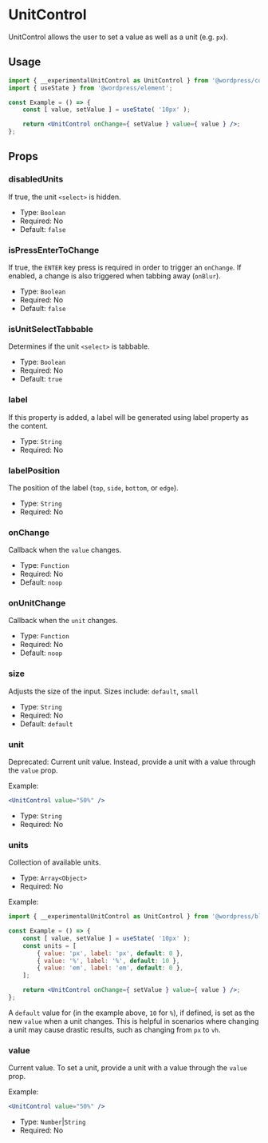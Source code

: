 # UnitControl

UnitControl allows the user to set a value as well as a unit (e.g. `px`).

## Usage

```jsx
import { __experimentalUnitControl as UnitControl } from '@wordpress/components';
import { useState } from '@wordpress/element';

const Example = () => {
	const [ value, setValue ] = useState( '10px' );

	return <UnitControl onChange={ setValue } value={ value } />;
};
```

## Props

### disabledUnits

If true, the unit `<select>` is hidden.

-   Type: `Boolean`
-   Required: No
-   Default: `false`

### isPressEnterToChange

If true, the `ENTER` key press is required in order to trigger an `onChange`. If enabled, a change is also triggered when tabbing away (`onBlur`).

-   Type: `Boolean`
-   Required: No
-   Default: `false`

### isUnitSelectTabbable

Determines if the unit `<select>` is tabbable.

-   Type: `Boolean`
-   Required: No
-   Default: `true`

### label

If this property is added, a label will be generated using label property as the content.

-   Type: `String`
-   Required: No

### labelPosition

The position of the label (`top`, `side`, `bottom`, or `edge`).

-   Type: `String`
-   Required: No

### onChange

Callback when the `value` changes.

-   Type: `Function`
-   Required: No
-   Default: `noop`

### onUnitChange

Callback when the `unit` changes.

-   Type: `Function`
-   Required: No
-   Default: `noop`

### size

Adjusts the size of the input.
Sizes include: `default`, `small`

-   Type: `String`
-   Required: No
-   Default: `default`

### unit

Deprecated: Current unit value.
Instead, provide a unit with a value through the `value` prop.

Example:

```jsx
<UnitControl value="50%" />
```

-   Type: `String`
-   Required: No

### units

Collection of available units.

-   Type: `Array<Object>`
-   Required: No

Example:

```jsx
import { __experimentalUnitControl as UnitControl } from '@wordpress/block-editor/';

const Example = () => {
	const [ value, setValue ] = useState( '10px' );
	const units = [
		{ value: 'px', label: 'px', default: 0 },
		{ value: '%', label: '%', default: 10 },
		{ value: 'em', label: 'em', default: 0 },
	];

	return <UnitControl onChange={ setValue } value={ value } />;
};
```

A `default` value for (in the example above, `10` for `%`), if defined, is set as the new `value` when a unit changes. This is helpful in scenarios where changing a unit may cause drastic results, such as changing from `px` to `vh`.

### value

Current value. To set a unit, provide a unit with a value through the `value` prop.

Example:

```jsx
<UnitControl value="50%" />
```

-   Type: `Number`|`String`
-   Required: No
